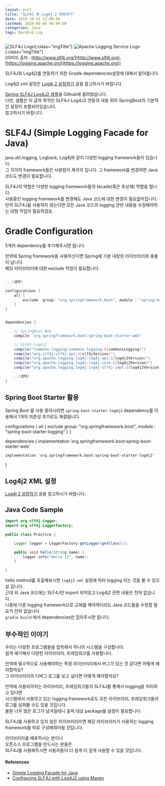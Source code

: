 ```yaml
---
layout: post
title: "SLF4J 와 Log4j 2 연동하기"
date: 2016-10-31 12:00:00 
lastmod: 2020-06-06 00:00:00 
categories: Java
tags: BackEnd Log
---
```


![SLF4J Logo ](http://www.slf4j.org/images/logos/slf4j-logo.jpg){:class="imgTitle"} 
![Apache Logging Service Logo](https://logging.apache.org/log4j/2.x/images/ls-logo.jpg){:class="imgTitle"}  
(이미지 출처 : [http://www.slf4j.org/](http://www.slf4j.org), [https://logging.apache.org](https://logging.apache.org))  

SLF4J와 Log4j2를 연동하기 위한 Gradle dependencies설정에 대해서 알아봅니다.  

Log4j2 xml 설정은 [Log4j 2 설정하기](/java/Log4j2.html) 글을 참고하시기 바랍니다.  

<!--more-->

[Spring SLF4J Log4J2 샘플](https://github.com/dveamer/SpringBootSample/tree/master/SLF4J_Log4J2)을 Github에 올려뒀습니다.  
다만, 샘플은 이 글의 목적인 SLF4J-Log4J2 연동의 내용 외의 SpringBoot의 기본적인 설정이 포함되어있습니다.  
참고하시기 바랍니다.  

# SLF4J (Simple Logging Facade for Java)

java.util.logging, Logback, Log4j와 같이 다양한 logging framework들이 있습니다.  
그 각각의 framework들은 사용법이 제각각 입니다. 그 framework를 변경하면 Java 코드도 변경이 필요합니다.  

SLF4J의 역할은 다양한 logging framework들의 facade(혹은 추상체) 역할을 합니다.  
사용중인 logging framework를 변경해도 Java 코드에 대한 변경이 필요없어집니다.  
만약 SLF4J를 사용하지 않는다면 모든 Java 코드의 logging 관련 내용을 수정해야하는 대형 작업이 필요하겠죠.  

# Gradle Configuration

5개의 dependency를 추가해주시면 됩니다.  

만약에 Spring framework을 사용하신다면 Spring에 기본 내장된 라이브러리와 충돌이 납니다.  
해당 라이브러리에 대한 exclude 작업이 필요합니다.  

~~~gradle

...(생략)

configurations {
    all {
        exclude  group: "org.springframework.boot", module : "spring-boot-starter-logging"
    }
}


dependencies {

    // SpringBoot Web
    compile 'org.springframework.boot:spring-boot-starter-web'

    // SLF4J-Log4j2
    compile("commons-logging:commons-logging:${commonsLogging}")
    compile("org.slf4j:slf4j-api:${slf4jVersion}")
    compile("org.apache.logging.log4j:log4j-api:${log4j2Version}")
    compile("org.apache.logging.log4j:log4j-core:${log4j2Version}")
    compile("org.apache.logging.log4j:log4j-slf4j-impl:${log4j2Version}")

   ...(생략)
}
~~~


## Spring Boot Starter 활용

Spring Boot 를 사용 중이시라면 ```spring-boot-starter-log4j2``` dependency를 이용해서 1개의 의존성 추가로도 해결됩니다.  

configurations {
    all {
        exclude  group: "org.springframework.boot", module : "spring-boot-starter-logging"
    }
}

dependencies {
    implementation 'org.springframework.boot:spring-boot-starter-web'

    implementation 'org.springframework.boot:spring-boot-starter-log4j2'
}


## Log4j2 XML 설정

[Log4j 2 설정하기](/java/Log4j2.html) 글을 참고하시기 바랍니다.  

## Java Code Sample

~~~java
import org.slf4j.Logger;
import org.slf4j.LoggerFactory;

public class Practice {

    Logger logger = LoggerFactory.getLogger(getClass());

    public void hello(String name) {
        logger.info("Hello {}", name);
    }

}
~~~

hello method를 호출해보시면 ```log4j2.xml``` 설정에 따라 logging 되는 것을 볼 수 있으실 겁니다.  
근데 위 Java 코드에는 SLF4J만 import 되어있고 Log4j2 관련 내용은 전혀 없습니다.  
나중에 다른 logging framework으로 교체를 해야하더라도 Java 코드들을 수정할 필요가 전혀 없습니다.  
```gradle.build``` 에서 dependencies만 잡아주시면 됩니다.  

## 부수적인 이야기

우리는 다양한 프로그램들을 접목해서 하나의 시스템을 구성합니다.  
쉽게 얘기해서 다양한 라이브러리, 프레임워크를 사용합니다.  

만약에 필수적으로 사용해야하는 특정 라이브러리에서 버그가 있는 것 같다면 어떻게 해야할까요?  
그 라이브러리의 디버그 로그를 보고 싶다면 어떻게 해야할까요?  
  
만약에 사용되어지는 라이브러리, 프레임워크들이 SLF4J를 통해서 logging을 처리하고 있다면  
시스템에서 사용하고 있는 logging framework로도 모든 라이브러리, 프레임워크들의 로그를 살펴볼 수도 있을 것입니다.  
물론 너무 많은 로그가 남겨질테니 출력 대상 package를 설정이 필요합니다.  

SLF4J를 사용하고 있지 않은 라이브러리라면 해당 라이브러리가 사용하는 logging framework를 따로 구성해줘야될 것입니다.  

라이브러리를 배포하시는 분이나  
오픈소스 프로그램을 만드시는 분들은  
SLF4J를 사용해주시면 사용자들이 더 쉽게 더 깊게 사용할 수 있을 것입니다.  

#### References
  * [Simple Logging Facade for Java](http://www.slf4j.org/)
  * [Configuring SLF4J with Log4J2 using Maven](http://whoopdicity.blogspot.kr/2014/04/configuring-slf4j-with-log4j2-using.html)
